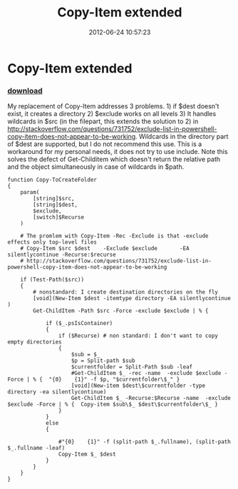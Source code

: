 ﻿---
pid:            3475
parent:         0
children:       
poster:         Bernd Kriszio
title:          Copy-Item extended
date:           2012-06-24 10:57:23
description:    My replacement of Copy-Item addresses 3 problems. 1) if $dest doesn't exist, it creates a directory 2) $exclude works on all levels  3) It handles wildcards in $src (in the filepart, this extends the solution to 2) in http://stackoverflow.com/questions/731752/exclude-list-in-powershell-copy-item-does-not-appear-to-be-working. Wildcards in the directory part of $dest are supported, but I do not recommend this use. This is a workaround for my personal needs, it does not try to use include. Note this solves the defect of Get-Childitem which doesn't return the relative path and the object simultaneously in case of wildcards in $path.  
format:         posh
---

# Copy-Item extended

### [download](3475.ps1)  

My replacement of Copy-Item addresses 3 problems. 1) if $dest doesn't exist, it creates a directory 2) $exclude works on all levels  3) It handles wildcards in $src (in the filepart, this extends the solution to 2) in http://stackoverflow.com/questions/731752/exclude-list-in-powershell-copy-item-does-not-appear-to-be-working. Wildcards in the directory part of $dest are supported, but I do not recommend this use. This is a workaround for my personal needs, it does not try to use include. Note this solves the defect of Get-Childitem which doesn't return the relative path and the object simultaneously in case of wildcards in $path.  

```posh
function Copy-ToCreateFolder
{
    param(
        [string]$src,
        [string]$dest,
        $exclude,
        [switch]$Recurse
    )
    
    # The promlem with Copy-Item -Rec -Exclude is that -exclude effects only top-level files
    # Copy-Item $src $dest    -Exclude $exclude       -EA silentlycontinue -Recurse:$recurse
    # http://stackoverflow.com/questions/731752/exclude-list-in-powershell-copy-item-does-not-appear-to-be-working
    
    if (Test-Path($src))
    {
        # nonstandard: I create destination directories on the fly
        [void](New-Item $dest -itemtype directory -EA silentlycontinue )
        Get-ChildItem -Path $src -Force -exclude $exclude | % {
            
            if ($_.psIsContainer)
            {
                if ($Recurse) # non standard: I don't want to copy empty directories
                {
                    $sub = $_
                    $p = Split-path $sub
                    $currentfolder = Split-Path $sub -leaf
                    #Get-ChildItem $_ -rec -name  -exclude $exclude -Force | % {  "{0}    {1}" -f $p, "$currentfolder\$_" }
                    [void](New-item $dest\$currentfolder -type directory -ea silentlycontinue)
                    Get-ChildItem $_ -Recurse:$Recurse -name  -exclude $exclude -Force | % {  Copy-item $sub\$_ $dest\$currentfolder\$_ }
                }
            }
            else
            {
                
                #"{0}    {1}" -f (split-path $_.fullname), (split-path $_.fullname -leaf)
                Copy-Item $_ $dest
            }
        }
    }
}

```
